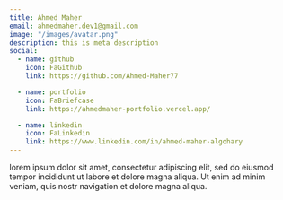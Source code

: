 ```yaml
---
title: Ahmed Maher
email: ahmedmaher.dev1@gmail.com
image: "/images/avatar.png"
description: this is meta description
social:
  - name: github
    icon: FaGithub
    link: https://github.com/Ahmed-Maher77

  - name: portfolio
    icon: FaBriefcase
    link: https://ahmedmaher-portfolio.vercel.app/

  - name: linkedin
    icon: FaLinkedin
    link: https://www.linkedin.com/in/ahmed-maher-algohary
---
```


lorem ipsum dolor sit amet, consectetur adipiscing elit, sed do eiusmod tempor incididunt ut labore et dolore magna aliqua. Ut enim ad minim veniam, quis nostr navigation et dolore magna aliqua.
